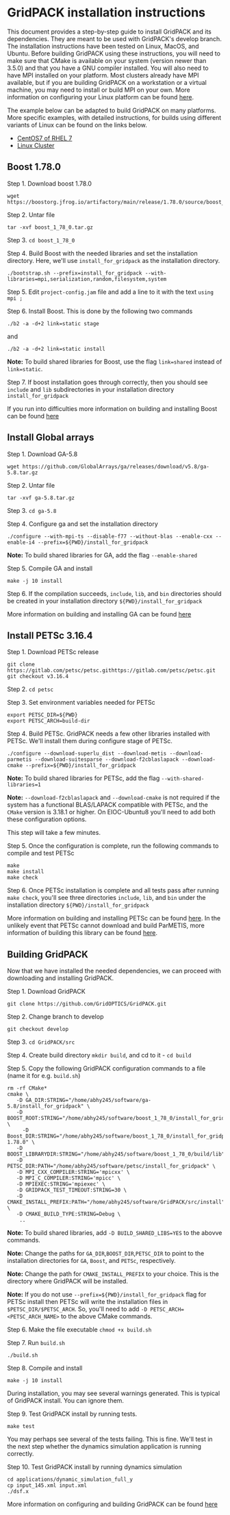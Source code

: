 # GridPACK installation instructions
This document provides a step-by-step guide to install GridPACK and its
dependencies. They are meant to be used with GridPACK's develop branch. The
installation instructions have been tested on Linux, MacOS, and Ubuntu. Before
building GridPACK using these instructions, you will need to make sure that
CMake is available on your system (version newer than 3.5.0) and that you have
a GNU compiler installed. You will also need to have MPI installed on your
platform. Most clusters already have MPI available, but if you are building
GridPACK on a workstation or a virtual machine, you may need to install or build
MPI on your own. More information on configuring your Linux platform
can be found [here](required/LINUX_BASICS.md).

The example below can be adapted to build GridPACK on many platforms. More
specific examples, with detailed instructions, for builds using different
variants of Linux can be found on the links below.

* [CentOS7 of RHEL 7](platforms/CENTOS7.md)
* [Linux Cluster](platforms/RC_CLUSTER.md)

## Boost 1.78.0
Step 1. Download boost 1.78.0
```
wget https://boostorg.jfrog.io/artifactory/main/release/1.78.0/source/boost_1_78_0.tar.gz
```
Step 2. Untar file
```
tar -xvf boost_1_78_0.tar.gz
```
Step 3. `cd boost_1_78_0`

Step 4. Build Boost with the needed libraries and set the installation directory. Here, we'll use `install_for_gridpack` as the installation directory.

```
./bootstrap.sh --prefix=install_for_gridpack --with-libraries=mpi,serialization,random,filesystem,system

```
Step 5. Edit `project-config.jam` file and add a line to it with the text
`using mpi ;`

Step 6. Install Boost. This is done by the following two commands
```
./b2 -a -d+2 link=static stage
```
and
```
./b2 -a -d+2 link=static install
```

**Note:** To build shared libraries for Boost, use the flag `link=shared` instead of `link=static`.

Step 7. If boost installation goes through correctly, then you should see `include` and `lib` subdirectories in your installation directory `install_for_gridpack`

If you run into difficulties more information on building and installing Boost
can be found [here](required/BOOST.md)

## Install Global arrays
Step 1. Download GA-5.8
```
wget https://github.com/GlobalArrays/ga/releases/download/v5.8/ga-5.8.tar.gz
```
Step 2. Untar file
```
tar -xvf ga-5.8.tar.gz
```
Step 3. `cd ga-5.8`

Step 4. Configure ga and set the installation directory
```
./configure --with-mpi-ts --disable-f77 --without-blas --enable-cxx --enable-i4 --prefix=${PWD}/install_for_gridpack
```
**Note:** To build shared libraries for GA, add the flag `--enable-shared`

Step 5. Compile GA and install
```
make -j 10 install
```
Step 6. If the compilation succeeds, `include`, `lib`, and `bin` directories should be created in your installation directory `${PWD}/install_for_gridpack`

More information on building and installing GA can be found
[here](required/GLOBAL_ARRAYS.md)

## Install PETSc 3.16.4
Step 1. Download PETSc release

```
git clone https://gitlab.com/petsc/petsc.githttps://gitlab.com/petsc/petsc.git
git checkout v3.16.4
```
Step 2. `cd petsc`

Step 3. Set environment variables needed for PETSc
```
export PETSC_DIR=${PWD}
export PETSC_ARCH=build-dir
```
Step 4. Build PETSc. GridPACK needs a few other libraries installed with PETSc. We'll install them during configure stage of PETSc.
```
./configure --download-superlu_dist --download-metis --download-parmetis --download-suitesparse --download-f2cblaslapack --download-cmake --prefix=${PWD}/install_for_gridpack
```
**Note:** To build shared libraries for PETSc, add the flag `--with-shared-libraries=1`

**Note:** `--download-f2cblaslapack` and `--download-cmake` is not required if the system has a functional BLAS/LAPACK compatible with PETSc, and the `CMake` version is 3.18.1 or higher. On EIOC-Ubuntu8 you'll need to add both these configuration options.

This step will take a few minutes.

Step 5. Once the configuration is complete, run the following commands to compile and test PETSc
```
make
make install
make check
```

Step 6. Once PETSc installation is complete and all tests pass after running `make check`, you'll see three directories `include`, `lib`, and `bin` under the installation directory `${PWD}/install_for_gridpack`

More information on building and installing PETSc can be found
[here](required/PETSC.md). In the unlikely event that PETSc cannot download and
build ParMETIS, more information of building this library can be found
[here](required/PARMETIS.md).

## Building GridPACK
Now that we have installed the needed dependencies, we can proceed with downloading and installing GridPACK.

Step 1. Download GridPACK
```
git clone https://github.com/GridOPTICS/GridPACK.git
```
Step 2. Change branch to develop
```
git checkout develop
```
Step 3. `cd GridPACK/src`

Step 4. Create build directory `mkdir build`, and cd to it - `cd build`

Step 5. Copy the following GridPACK configuration commands to a file (name it for e.g. `build.sh`)
```
rm -rf CMake*                                                                               
cmake \                                                                                     
   -D GA_DIR:STRING="/home/abhy245/software/ga-5.8/install_for_gridpack" \                
   -D BOOST_ROOT:STRING="/home/abhy245/software/boost_1_78_0/install_for_gridpack" \    
     -D Boost_DIR:STRING="/home/abhy245/software/boost_1_78_0/install_for_gridpack/lib/cmake/Boost-1.78.0" \   
   -D BOOST_LIBRARYDIR:STRING="/home/abhy245/software/boost_1_78_0/build/lib"\   
   -D PETSC_DIR:PATH="/home/abhy245/software/petsc/install_for_gridpack" \                  
   -D MPI_CXX_COMPILER:STRING='mpicxx' \     
   -D MPI_C_COMPILER:STRING='mpicc' \                                         
   -D MPIEXEC:STRING='mpiexec' \                                                            
   -D GRIDPACK_TEST_TIMEOUT:STRING=30 \                                                     
   -D CMAKE_INSTALL_PREFIX:PATH="/home/abhy245/software/GridPACK/src/install" \             
   -D CMAKE_BUILD_TYPE:STRING=Debug \                                                       
    ..   
```
**Note:** To build shared libraries, add `-D BUILD_SHARED_LIBS=YES` to the abovve commands.

**Note:** Change the paths for `GA_DIR`,`BOOST_DIR`,`PETSC_DIR` to point to the installation directories for `GA`, `Boost`, and `PETSc`, respectively.

**Note:** Change the path for `CMAKE_INSTALL_PREFIX` to your choice. This is the directory where GridPACK will be installed.

**Note:** If you do not use `--prefix=${PWD}/install_for_gridpack` flag for PETSc install then PETSc will write the installation files in `$PETSC_DIR/$PETSC_ARCH`. So, you'll need to add `-D PETSC_ARCH=<PETSC_ARCH_NAME>` to the above CMake commands.

Step 6. Make the file executable `chmod +x build.sh`

Step 7. Run `build.sh`
```
./build.sh
```
Step 8. Compile and install
```
make -j 10 install
```
During installation, you may see several warnings generated. This is typical of GridPACK install. You can ignore them.

Step 9. Test GridPACK install by running tests.
```
make test
```
You may perhaps see several of the tests failing. This is fine. We'll test in the next step whether the dynamics simulation application is running correctly.

Step 10. Test GridPACK install by running dynamics simulation
```
cd applications/dynamic_simulation_full_y
cp input_145.xml input.xml
./dsf.x
```

More information on configuring and building GridPACK can be found
[here](required/GRIDPACK.md)


